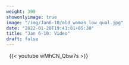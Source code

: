 ```yaml
---
weight: 399
showonlyimage: true
image: "/img/Jan6-10/old_woman_low_qual.jpg"
date: "2022-01-20T19:41:01+05:30"
title: "Jan 6-10: Video"
draft: false
---
```


&nbsp;
{{< youtube wMhCN_Qbw7s >}}
&nbsp;
